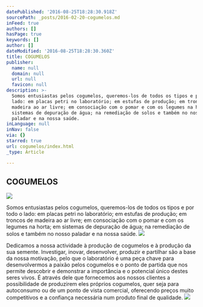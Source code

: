 ```yaml
---
datePublished: '2016-08-25T18:28:30.918Z'
sourcePath: _posts/2016-02-20-cogumelos.md
inFeed: true
authors: []
hasPage: true
keywords: []
author: []
dateModified: '2016-08-25T18:28:30.360Z'
title: COGUMELOS
publisher:
  name: null
  domain: null
  url: null
  favicon: null
description: >-
  Somos entusiastas pelos cogumelos, queremos-los de todos os tipos e por todo o
  lado: em placas petri no laboratório; em estufas de produção; em troncos de
  madeira ao ar livre; em consociação com o pomar e com os legumes na horta; em
  sistemas de depuração de água; na remediação de solos e também no nosso
  paladar e na nossa saúde.
inLanguage: null
inNav: false
via: {}
starred: true
url: cogumelos/index.html
_type: Article

---
```

## COGUMELOS
![](https://s3-us-west-2.amazonaws.com/the-grid-img/p/acd97a6c2c9030c3c09c66eaf7ae3653fbd7451b.jpg)

Somos entusiastas pelos cogumelos, queremos-los de todos os tipos e por todo o lado: em placas petri no laboratório; em estufas de produção; em troncos de madeira ao ar livre; em consociação com o pomar e com os legumes na horta; em sistemas de depuração de água; na remediação de solos e também no nosso paladar e na nossa saúde.
![](https://s3-us-west-2.amazonaws.com/the-grid-img/p/8d712148678c262318f99e26d80a19cc26a57979.jpg)

Dedicamos a nossa actividade à produção de cogumelos e à produção da sua semente. Investigar, inovar, desenvolver, produzir e partilhar são a base da nossa motivação, pelo que o laboratório é uma peça chave para desenvolvermos a paixão pelos cogumelos e o ponto de partida que nos permite descobrir e demonstrar a importância e o potencial único destes seres vivos. É através dele que fornecemos aos nossos clientes a possibilidade de produzirem eles próprios cogumelos, quer seja para autoconsumo ou de um ponto de vista comercial, oferecendo preços muito competitivos e a confiança necessária num produto final de qualidade.
![](https://s3-us-west-2.amazonaws.com/the-grid-img/p/d3f415a4cba89a0b61185fddf4f6022edfccd0e2.jpg)